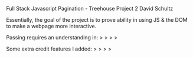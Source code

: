 Full Stack Javascript Pagination - Treehouse Project 2 David Schultz

Essentially, the goal of the project is to prove ability in using JS & the DOM to make a webpage more interactive.

Passing requires an understanding in: > > > >

Some extra credit features I added: > > > >

